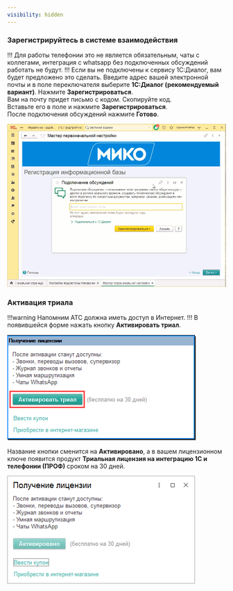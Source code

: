 ```yaml
---
visibility: hidden
---
```


### Зарегистрируйтесь в системе взаимодействия
!!!
Для работы телефонии это не является обязательным, чаты с коллегами, интеграция с whatsapp без подключенных обсуждений работать не будут.
!!!
Если вы не подключены к сервису 1С:Диалог, вам будет предложено это сделать. Введите адрес вашей электронной почты и в поле переключателя выберите **1С:Диалог (рекомендуемый вариант)**. Нажмите **Зарегистрироваться**. <br>
Вам на почту придет письмо с кодом. Скопируйте код. <br>
Вставьте его в поле и нажмите **Зарегистрироваться**. <br>
После подключения обсуждений нажмите **Готово**. <br>

<img class="miko-shadow play-on-hover"  
    src="/assets/mango/reg_sist_vzaim.gif"
    alt="МИКО: whatsapp прием входящего сообщения"
/> 

### Активация триала
!!!warning Напомним
АТС должна иметь доступ в Интернет.
!!!
В появившейся форме нажать кнопку **Активировать триал**.

<img class="miko-shadow"  
    src="/assets/mango/mango_46.png"
    alt="МИКО: активировать триал"
/> 

Название кнопки сменится на **Активировано**, а в вашем лицензионном ключе появится продукт **Триальная лицензия на интеграцию 1С и телефонии (ПРОФ)** сроком на 30 дней.

<img class="miko-shadow"  
    src="/assets/mango/mango_47.png"
    alt="МИКО: активирован триал"
/>